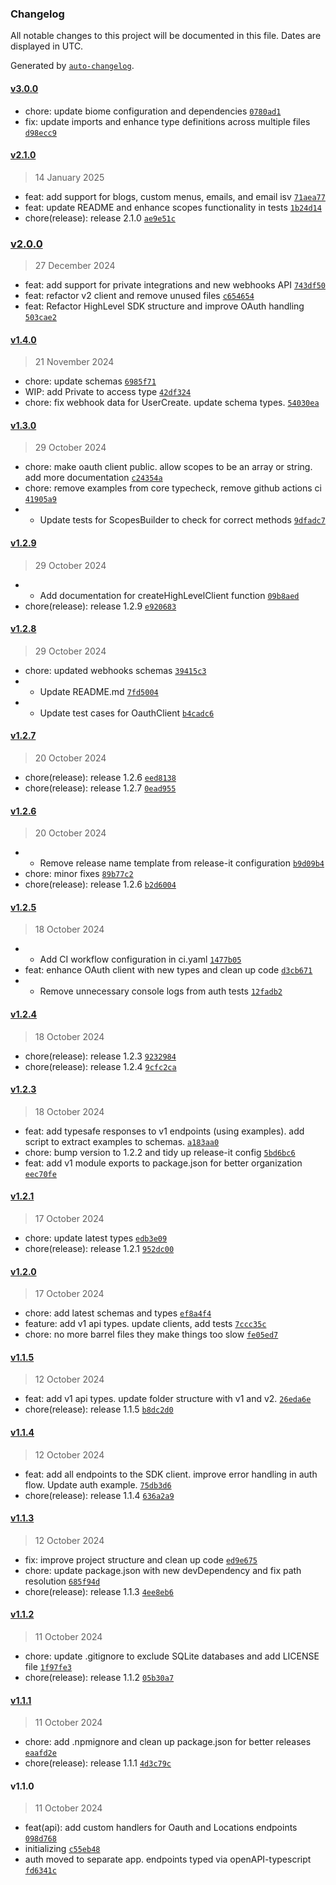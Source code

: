 ### Changelog

All notable changes to this project will be documented in this file. Dates are displayed in UTC.

Generated by [`auto-changelog`](https://github.com/CookPete/auto-changelog).

#### [v3.0.0](https://github.com/gnosticdev/highlevel-api-sdk/compare/v2.1.0...v3.0.0)

- chore: update biome configuration and dependencies [`0780ad1`](https://github.com/gnosticdev/highlevel-api-sdk/commit/0780ad1bb168db06a94bcdab972837bca76acdb7)
- fix: update imports and enhance type definitions across multiple files [`d98ecc9`](https://github.com/gnosticdev/highlevel-api-sdk/commit/d98ecc92e2db00f80205fdc628b3f557f8c7633c)

#### [v2.1.0](https://github.com/gnosticdev/highlevel-api-sdk/compare/v2.0.0...v2.1.0)

> 14 January 2025

- feat: add support for blogs, custom menus, emails, and email isv [`71aea77`](https://github.com/gnosticdev/highlevel-api-sdk/commit/71aea77ffabe0a337b9acbc291d52e8dcf722b07)
- feat: update README and enhance scopes functionality in tests [`1b24d14`](https://github.com/gnosticdev/highlevel-api-sdk/commit/1b24d14629bd99d085f2551f4c9faadd0645365f)
- chore(release): release 2.1.0 [`ae9e51c`](https://github.com/gnosticdev/highlevel-api-sdk/commit/ae9e51c152ba01c6e76124cc14f9f9c7639c04f6)

### [v2.0.0](https://github.com/gnosticdev/highlevel-api-sdk/compare/v1.4.0...v2.0.0)

> 27 December 2024

- feat: add support for private integrations and new webhooks API [`743df50`](https://github.com/gnosticdev/highlevel-api-sdk/commit/743df5073bc30c5e6175486bd6ddc19a06ee167b)
- feat: refactor v2 client and remove unused files [`c654654`](https://github.com/gnosticdev/highlevel-api-sdk/commit/c65465498c4b647d1c443afba581c35b3c2b727f)
- feat: Refactor HighLevel SDK structure and improve OAuth handling [`503cae2`](https://github.com/gnosticdev/highlevel-api-sdk/commit/503cae22dd61c5513723c1e9baee50b3f1654818)

#### [v1.4.0](https://github.com/gnosticdev/highlevel-api-sdk/compare/v1.3.0...v1.4.0)

> 21 November 2024

- chore: update schemas [`6985f71`](https://github.com/gnosticdev/highlevel-api-sdk/commit/6985f714afb4e5be4827cd4c92cd5ea5a9344af8)
- WIP: add Private to access type [`42df324`](https://github.com/gnosticdev/highlevel-api-sdk/commit/42df324357384583b1607830175050069a41a44e)
- chore: fix webhook data for UserCreate. update schema types. [`54030ea`](https://github.com/gnosticdev/highlevel-api-sdk/commit/54030ea2744a1c33beb9d2fbc7ae5c8a0bdcb451)

#### [v1.3.0](https://github.com/gnosticdev/highlevel-api-sdk/compare/v1.2.9...v1.3.0)

> 29 October 2024

- chore: make oauth client public. allow scopes to be an array or string. add more documentation [`c24354a`](https://github.com/gnosticdev/highlevel-api-sdk/commit/c24354ac2beeed2f85e19159bb8562a88cd6afee)
- chore: remove examples from core typecheck, remove github actions ci [`41905a9`](https://github.com/gnosticdev/highlevel-api-sdk/commit/41905a97e2e77895471ff6f088b9f93b9128c3d1)
- - Update tests for ScopesBuilder to check for correct methods [`9dfadc7`](https://github.com/gnosticdev/highlevel-api-sdk/commit/9dfadc74fd8ae4aca25436225792ac3e35465d92)

#### [v1.2.9](https://github.com/gnosticdev/highlevel-api-sdk/compare/v1.2.8...v1.2.9)

> 29 October 2024

- - Add documentation for createHighLevelClient function [`09b8aed`](https://github.com/gnosticdev/highlevel-api-sdk/commit/09b8aede76fe26ce7a9453237503c885363c19d9)
- chore(release): release 1.2.9 [`e920683`](https://github.com/gnosticdev/highlevel-api-sdk/commit/e920683115da7b01b775ef4157d6f77efb83f395)

#### [v1.2.8](https://github.com/gnosticdev/highlevel-api-sdk/compare/v1.2.7...v1.2.8)

> 29 October 2024

- chore: updated webhooks schemas [`39415c3`](https://github.com/gnosticdev/highlevel-api-sdk/commit/39415c3f0e67fa389cb019f1a5f9bfbd467e10e8)
- - Update README.md [`7fd5004`](https://github.com/gnosticdev/highlevel-api-sdk/commit/7fd50049d6d416ad20a1aca2b1b7f907e5442e80)
- - Update test cases for OauthClient [`b4cadc6`](https://github.com/gnosticdev/highlevel-api-sdk/commit/b4cadc6204f84a03ec65f6bf037c049e16f52253)

#### [v1.2.7](https://github.com/gnosticdev/highlevel-api-sdk/compare/v1.2.6...v1.2.7)

> 20 October 2024

- chore(release): release 1.2.6 [`eed8138`](https://github.com/gnosticdev/highlevel-api-sdk/commit/eed81381ace990be9dba71bc55ab68641b996418)
- chore(release): release 1.2.7 [`0ead955`](https://github.com/gnosticdev/highlevel-api-sdk/commit/0ead9558ebc6c17533088045235a70b5e9cd15ce)

#### [v1.2.6](https://github.com/gnosticdev/highlevel-api-sdk/compare/v1.2.5...v1.2.6)

> 20 October 2024

- - Remove release name template from release-it configuration [`b9d09b4`](https://github.com/gnosticdev/highlevel-api-sdk/commit/b9d09b46ca3410284535feb75227d6537215000b)
- chore: minor fixes [`89b77c2`](https://github.com/gnosticdev/highlevel-api-sdk/commit/89b77c23ab7d00a5b3582070292cc55914afc1c1)
- chore(release): release 1.2.6 [`b2d6004`](https://github.com/gnosticdev/highlevel-api-sdk/commit/b2d6004d8cd05e6e30fd09379b9099d794349a6b)

#### [v1.2.5](https://github.com/gnosticdev/highlevel-api-sdk/compare/v1.2.4...v1.2.5)

> 18 October 2024

- - Add CI workflow configuration in ci.yaml [`1477b05`](https://github.com/gnosticdev/highlevel-api-sdk/commit/1477b052c94b979f8f8a52494c35bf3ea26923ae)
- feat: enhance OAuth client with new types and clean up code [`d3cb671`](https://github.com/gnosticdev/highlevel-api-sdk/commit/d3cb6717b464a8cfc2053297326517e388a920d4)
- - Remove unnecessary console logs from auth tests [`12fadb2`](https://github.com/gnosticdev/highlevel-api-sdk/commit/12fadb2a7642281ae9707abe365e288ace723afb)

#### [v1.2.4](https://github.com/gnosticdev/highlevel-api-sdk/compare/v1.2.3...v1.2.4)

> 18 October 2024

- chore(release): release 1.2.3 [`9232984`](https://github.com/gnosticdev/highlevel-api-sdk/commit/9232984cc9f7cd6cf0160a348409b23fb1fcf219)
- chore(release): release 1.2.4 [`9cfc2ca`](https://github.com/gnosticdev/highlevel-api-sdk/commit/9cfc2ca859ff8c1edf4edf6f72c7f3c4563211fd)

#### [v1.2.3](https://github.com/gnosticdev/highlevel-api-sdk/compare/v1.2.1...v1.2.3)

> 18 October 2024

- feat: add typesafe responses to v1 endpoints (using examples). add script to extract examples to schemas. [`a183aa0`](https://github.com/gnosticdev/highlevel-api-sdk/commit/a183aa063f2679ba2fb8f802eb8fa2bcad183d54)
- chore: bump version to 1.2.2 and tidy up release-it config [`5bd6bc6`](https://github.com/gnosticdev/highlevel-api-sdk/commit/5bd6bc610c9edce1ea97be8de9bba411d67a854d)
- feat: add v1 module exports to package.json for better organization [`eec70fe`](https://github.com/gnosticdev/highlevel-api-sdk/commit/eec70feab950da5c7f2afc1e22d854c6f6e8b5ad)

#### [v1.2.1](https://github.com/gnosticdev/highlevel-api-sdk/compare/v1.2.0...v1.2.1)

> 17 October 2024

- chore: update latest types [`edb3e09`](https://github.com/gnosticdev/highlevel-api-sdk/commit/edb3e090844f5da5d7494d558306d44dec0858bd)
- chore(release): release 1.2.1 [`952dc00`](https://github.com/gnosticdev/highlevel-api-sdk/commit/952dc00831c91ee2fa43cbc7437be2a8c706c2ef)

#### [v1.2.0](https://github.com/gnosticdev/highlevel-api-sdk/compare/v1.1.5...v1.2.0)

> 17 October 2024

- chore: add latest schemas and types [`ef8a4f4`](https://github.com/gnosticdev/highlevel-api-sdk/commit/ef8a4f4b6de1906176079321522c93bc03bdbd65)
- feature: add v1 api types. update clients, add tests [`7ccc35c`](https://github.com/gnosticdev/highlevel-api-sdk/commit/7ccc35ce8bd7b4439eff12ab23a8075377fe2b28)
- chore: no more barrel files they make things too slow [`fe05ed7`](https://github.com/gnosticdev/highlevel-api-sdk/commit/fe05ed707dfe1f0bd45edae4c1a2a51ff49c00cf)

#### [v1.1.5](https://github.com/gnosticdev/highlevel-api-sdk/compare/v1.1.4...v1.1.5)

> 12 October 2024

- feat: add v1 api types. update folder structure with v1 and v2. [`26eda6e`](https://github.com/gnosticdev/highlevel-api-sdk/commit/26eda6e72a5902c01a23e34b629c5537495cfeab)
- chore(release): release 1.1.5 [`b8dc2d0`](https://github.com/gnosticdev/highlevel-api-sdk/commit/b8dc2d05d05f2903f523ef4512efe519ab800739)

#### [v1.1.4](https://github.com/gnosticdev/highlevel-api-sdk/compare/v1.1.3...v1.1.4)

> 12 October 2024

- feat: add all endpoints to the SDK client. improve error handling in auth flow. Update auth example. [`75db3d6`](https://github.com/gnosticdev/highlevel-api-sdk/commit/75db3d63056303c3889570ab5836477b7cc123fb)
- chore(release): release 1.1.4 [`636a2a9`](https://github.com/gnosticdev/highlevel-api-sdk/commit/636a2a9382bcfc7e32bef54215389ccbf18b8166)

#### [v1.1.3](https://github.com/gnosticdev/highlevel-api-sdk/compare/v1.1.2...v1.1.3)

> 12 October 2024

- fix: improve project structure and clean up code [`ed9e675`](https://github.com/gnosticdev/highlevel-api-sdk/commit/ed9e675a6f2a502d351468fe8222393db0ae6f88)
- chore: update package.json with new devDependency and fix path resolution [`685f94d`](https://github.com/gnosticdev/highlevel-api-sdk/commit/685f94d6d744da0ec4a93ef6f11ab980e076f571)
- chore(release): release 1.1.3 [`4ee8eb6`](https://github.com/gnosticdev/highlevel-api-sdk/commit/4ee8eb61d7cd438b957ca81fd4df3a3195aeba17)

#### [v1.1.2](https://github.com/gnosticdev/highlevel-api-sdk/compare/v1.1.1...v1.1.2)

> 11 October 2024

- chore: update .gitignore to exclude SQLite databases and add LICENSE file [`1f97fe3`](https://github.com/gnosticdev/highlevel-api-sdk/commit/1f97fe31feac24968de91bf000b68c973e37ab59)
- chore(release): release 1.1.2 [`05b30a7`](https://github.com/gnosticdev/highlevel-api-sdk/commit/05b30a7d7cf80367ba40b3b78f525ba3a96a7089)

#### [v1.1.1](https://github.com/gnosticdev/highlevel-api-sdk/compare/v1.1.0...v1.1.1)

> 11 October 2024

- chore: add .npmignore and clean up package.json for better releases [`eaafd2e`](https://github.com/gnosticdev/highlevel-api-sdk/commit/eaafd2e60554267c7a356403ebab7aea4f889b47)
- chore(release): release 1.1.1 [`4d3c79c`](https://github.com/gnosticdev/highlevel-api-sdk/commit/4d3c79c634753fd8e12913038fed1449a0986918)

#### v1.1.0

> 11 October 2024

- feat(api): add custom handlers for Oauth and Locations endpoints [`098d768`](https://github.com/gnosticdev/highlevel-api-sdk/commit/098d768327d78bb847de60e2aae4aac376017613)
- initializing [`c55eb48`](https://github.com/gnosticdev/highlevel-api-sdk/commit/c55eb48c3829fc12da62df51e817d541af1c7203)
- auth moved to separate app. endpoints typed via openAPI-typescript [`fd6341c`](https://github.com/gnosticdev/highlevel-api-sdk/commit/fd6341c7ebc053d09b9bb1966c9c7403f6ed76f1)
